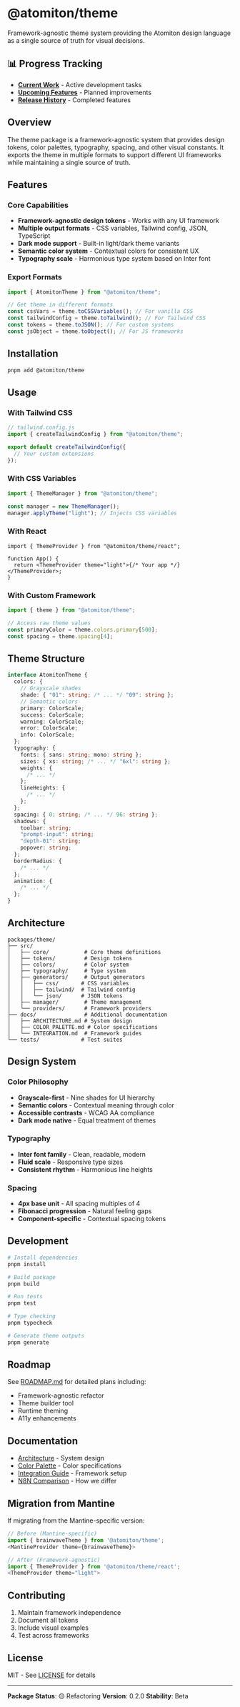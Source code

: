 # @atomiton/theme

Framework-agnostic theme system providing the Atomiton design language as a single source of truth for visual decisions.

## 📊 Progress Tracking

- **[Current Work](./CURRENT.md)** - Active development tasks
- **[Upcoming Features](./NEXT.md)** - Planned improvements
- **[Release History](./COMPLETED.md)** - Completed features

## Overview

The theme package is a framework-agnostic system that provides design tokens, color palettes, typography, spacing, and other visual constants. It exports the theme in multiple formats to support different UI frameworks while maintaining a single source of truth.

## Features

### Core Capabilities

- **Framework-agnostic design tokens** - Works with any UI framework
- **Multiple output formats** - CSS variables, Tailwind config, JSON, TypeScript
- **Dark mode support** - Built-in light/dark theme variants
- **Semantic color system** - Contextual colors for consistent UX
- **Typography scale** - Harmonious type system based on Inter font

### Export Formats

```typescript
import { AtomitonTheme } from "@atomiton/theme";

// Get theme in different formats
const cssVars = theme.toCSSVariables(); // For vanilla CSS
const tailwindConfig = theme.toTailwind(); // For Tailwind CSS
const tokens = theme.toJSON(); // For custom systems
const jsObject = theme.toObject(); // For JS frameworks
```

## Installation

```bash
pnpm add @atomiton/theme
```

## Usage

### With Tailwind CSS

```javascript
// tailwind.config.js
import { createTailwindConfig } from "@atomiton/theme";

export default createTailwindConfig({
  // Your custom extensions
});
```

### With CSS Variables

```typescript
import { ThemeManager } from "@atomiton/theme";

const manager = new ThemeManager();
manager.applyTheme("light"); // Injects CSS variables
```

### With React

```tsx
import { ThemeProvider } from "@atomiton/theme/react";

function App() {
  return <ThemeProvider theme="light">{/* Your app */}</ThemeProvider>;
}
```

### With Custom Framework

```typescript
import { theme } from "@atomiton/theme";

// Access raw theme values
const primaryColor = theme.colors.primary[500];
const spacing = theme.spacing[4];
```

## Theme Structure

```typescript
interface AtomitonTheme {
  colors: {
    // Grayscale shades
    shade: { "01": string; /* ... */ "09": string };
    // Semantic colors
    primary: ColorScale;
    success: ColorScale;
    warning: ColorScale;
    error: ColorScale;
    info: ColorScale;
  };
  typography: {
    fonts: { sans: string; mono: string };
    sizes: { xs: string; /* ... */ "6xl": string };
    weights: {
      /* ... */
    };
    lineHeights: {
      /* ... */
    };
  };
  spacing: { 0: string; /* ... */ 96: string };
  shadows: {
    toolbar: string;
    "prompt-input": string;
    "depth-01": string;
    popover: string;
  };
  borderRadius: {
    /* ... */
  };
  animation: {
    /* ... */
  };
}
```

## Architecture

```
packages/theme/
├── src/
│   ├── core/           # Core theme definitions
│   ├── tokens/         # Design tokens
│   ├── colors/         # Color system
│   ├── typography/     # Type system
│   ├── generators/     # Output generators
│   │   ├── css/       # CSS variables
│   │   ├── tailwind/  # Tailwind config
│   │   └── json/      # JSON tokens
│   ├── manager/        # Theme management
│   └── providers/      # Framework providers
├── docs/               # Additional documentation
│   ├── ARCHITECTURE.md # System design
│   ├── COLOR_PALETTE.md # Color specifications
│   └── INTEGRATION.md  # Framework guides
└── tests/             # Test suites
```

## Design System

### Color Philosophy

- **Grayscale-first** - Nine shades for UI hierarchy
- **Semantic colors** - Contextual meaning through color
- **Accessible contrasts** - WCAG AA compliance
- **Dark mode native** - Equal treatment of themes

### Typography

- **Inter font family** - Clean, readable, modern
- **Fluid scale** - Responsive type sizes
- **Consistent rhythm** - Harmonious line heights

### Spacing

- **4px base unit** - All spacing multiples of 4
- **Fibonacci progression** - Natural feeling gaps
- **Component-specific** - Contextual spacing tokens

## Development

```bash
# Install dependencies
pnpm install

# Build package
pnpm build

# Run tests
pnpm test

# Type checking
pnpm typecheck

# Generate theme outputs
pnpm generate
```

## Roadmap

See [ROADMAP.md](./docs/ROADMAP.md) for detailed plans including:

- Framework-agnostic refactor
- Theme builder tool
- Runtime theming
- A11y enhancements

## Documentation

- [Architecture](./docs/ARCHITECTURE.md) - System design
- [Color Palette](./docs/COLOR_PALETTE.md) - Color specifications
- [Integration Guide](./docs/INTEGRATION.md) - Framework setup
- [N8N Comparison](./docs/N8N_COMPARISON.md) - How we differ

## Migration from Mantine

If migrating from the Mantine-specific version:

```typescript
// Before (Mantine-specific)
import { brainwaveTheme } from '@atomiton/theme';
<MantineProvider theme={brainwaveTheme}>

// After (Framework-agnostic)
import { ThemeProvider } from '@atomiton/theme/react';
<ThemeProvider theme="light">
```

## Contributing

1. Maintain framework independence
2. Document all tokens
3. Include visual examples
4. Test across frameworks

## License

MIT - See [LICENSE](../../LICENSE) for details

---

**Package Status**: 🟡 Refactoring
**Version**: 0.2.0
**Stability**: Beta
